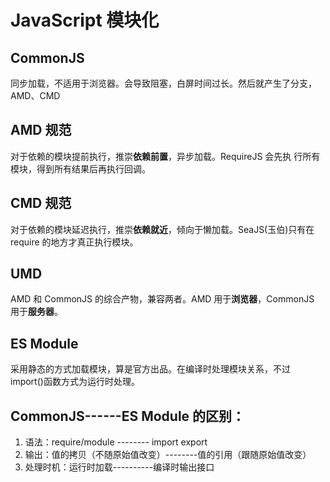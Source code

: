 # JavaScript 模块化

## CommonJS

同步加载，不适用于浏览器。会导致阻塞，白屏时间过长。然后就产生了分支，AMD、CMD

## AMD 规范

对于依赖的模块提前执行，推崇**依赖前置**，异步加载。RequireJS 会先执 行所有模块，得到所有结果后再执行回调。

## CMD 规范

对于依赖的模块延迟执行，推崇**依赖就近**，倾向于懒加载。SeaJS(玉伯)只有在 require 的地方才真正执行模块。

## UMD

AMD 和 CommonJS 的综合产物，兼容两者。AMD 用于**浏览器**，CommonJS 用于**服务器**。

## ES Module

采用静态的方式加载模块，算是官方出品。在编译时处理模块关系，不过 import()函数方式为运行时处理。

## CommonJS------ES Module 的区别：

1. 语法：require/module -------- import export
2. 输出：值的拷贝（不随原始值改变）--------值的引用（跟随原始值改变）
3. 处理时机：运行时加载----------编译时输出接口
